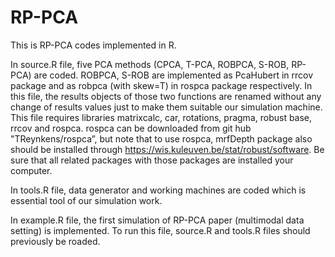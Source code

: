 # RP-PCA
This is RP-PCA codes implemented in R. 

In source.R file, five PCA methods (CPCA, T-PCA, ROBPCA, S-ROB, RP-PCA) are coded. ROBPCA, S-ROB are implemented as PcaHubert in rrcov package and as robpca (with skew=T) in rospca package respectively. In this file, the results objects of those two functions are renamed  without any change of results values just to make them suitable our simulation machine. This file requires libraries matrixcalc, car, rotations, pragma, robust base, rrcov and rospca. rospca can be downloaded from git hub "TReynkens/rospca”, but note that to use rospca, mrfDepth package also should be installed through https://wis.kuleuven.be/stat/robust/software. Be sure that all related packages with those packages are installed your computer.

In tools.R file, data generator and working machines are coded which is essential tool of our simulation work. 

In example.R file, the first simulation of RP-PCA paper (multimodal data setting) is implemented. To run this file, source.R and tools.R files should previously be roaded.


